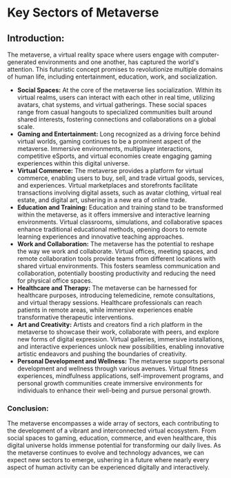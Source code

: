 # Key Sectors of Metaverse

## **Introduction**:

The metaverse, a virtual reality space where users engage with computer-generated environments and one another, has captured the world's attention. This futuristic concept promises to revolutionize multiple domains of human life, including entertainment, education, work, and socialization.

* **Social Spaces:** At the core of the metaverse lies socialization. Within its virtual realms, users can interact with each other in real time, utilizing avatars, chat systems, and virtual gatherings. These social spaces range from casual hangouts to specialized communities built around shared interests, fostering connections and collaborations on a global scale.
* **Gaming and Entertainment:** Long recognized as a driving force behind virtual worlds, gaming continues to be a prominent aspect of the metaverse. Immersive environments, multiplayer interactions, competitive eSports, and virtual economies create engaging gaming experiences within this digital universe.
* **Virtual Commerce:** The metaverse provides a platform for virtual commerce, enabling users to buy, sell, and trade virtual goods, services, and experiences. Virtual marketplaces and storefronts facilitate transactions involving digital assets, such as avatar clothing, virtual real estate, and digital art, ushering in a new era of online trade.
* **Education and Training:** Education and training stand to be transformed within the metaverse, as it offers immersive and interactive learning environments. Virtual classrooms, simulations, and collaborative spaces enhance traditional educational methods, opening doors to remote learning experiences and innovative teaching approaches.
* **Work and Collaboration:** The metaverse has the potential to reshape the way we work and collaborate. Virtual offices, meeting spaces, and remote collaboration tools provide teams from different locations with shared virtual environments. This fosters seamless communication and collaboration, potentially boosting productivity and reducing the need for physical office spaces.
* **Healthcare and Therapy:** The metaverse can be harnessed for healthcare purposes, introducing telemedicine, remote consultations, and virtual therapy sessions. Healthcare professionals can reach patients in remote areas, while immersive experiences enable transformative therapeutic interventions.
* **Art and Creativity:** Artists and creators find a rich platform in the metaverse to showcase their work, collaborate with peers, and explore new forms of digital expression. Virtual galleries, immersive installations, and interactive experiences unlock new possibilities, enabling innovative artistic endeavors and pushing the boundaries of creativity.
* **Personal Development and Wellness:** The metaverse supports personal development and wellness through various avenues. Virtual fitness experiences, mindfulness applications, self-improvement programs, and personal growth communities create immersive environments for individuals to enhance their well-being and pursue personal growth.

### Conclusion:

The metaverse encompasses a wide array of sectors, each contributing to the development of a vibrant and interconnected virtual ecosystem. From social spaces to gaming, education, commerce, and even healthcare, this digital universe holds immense potential for transforming our daily lives. As the metaverse continues to evolve and technology advances, we can expect new sectors to emerge, ushering in a future where nearly every aspect of human activity can be experienced digitally and interactively.

